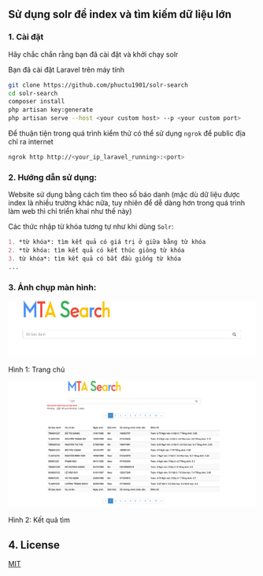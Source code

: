 ## Sử dụng solr để index và tìm kiếm dữ liệu lớn

### 1. Cài đặt
Hãy chắc chắn rằng bạn đã cài đặt và khởi chạy solr

Bạn đã cài đặt Laravel trên máy tính

```bash
git clone https://github.com/phuctu1901/solr-search
cd solr-search
composer install
php artisan key:generate
php artisan serve --host <your custom host> --p <your custom port>
```

Để thuận tiện trong quá trình kiểm thử có thể sử dụng `ngrok` để public địa chỉ ra internet
```bash
ngrok http http://<your_ip_laravel_running>:<port>

```

### 2. Hướng dẫn sử dụng:
Website sử dụng bằng cách tìm theo số báo danh (mặc dù dữ liệu được index là nhiều trường khác nữa, tuy nhiên để dễ dàng hơn trong quá trình làm web thì chỉ triển khai như thế này)

Các thức nhập từ khóa tương tự như khi dùng `Solr`:
```markdown
1. *từ khóa*: tìm kết quả có giá trị ở giữa bằng từ khóa
2. *từ khóa: tìm kết quả có kết thúc giông từ khóa
3. từ khóa*: tìm kết quả có bắt đầu giống từ khóa
...
```

### 3. Ảnh chụp màn hình:
![Home page](./screenshot/home.png)

Hình 1: Trang chủ

![Home page](./screenshot/result.png)

Hình 2: Kết quả tìm 

## 4. License      
[MIT](./LICENSE)
